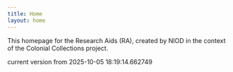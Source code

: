 ```yaml
---
title: Home
layout: home
---
```


This homepage for the Research Aids (RA), created by NIOD in the context of the Colonial Collections project. 


current version from 2025-10-05 18:19:14.662749